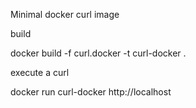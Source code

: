 Minimal docker curl image

build

docker build -f curl.docker -t curl-docker .

execute a curl

docker run curl-docker http://localhost
